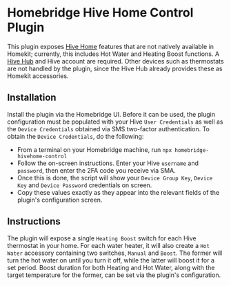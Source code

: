 
# Homebridge Hive Home Control Plugin

This plugin exposes [Hive Home](https://www.hivehome.com/) features that are not natively available in Homekit; currently, this includes Hot Water and Heating Boost functions. A [Hive Hub](https://www.hivehome.com/shop/connectivity/hive-hub) and Hive account are required. Other devices such as thermostats are not handled by the plugin, since the Hive Hub already provides these as Homekit accessories.

## Installation

Install the plugin via the Homebridge UI. Before it can be used, the plugin configuration must be populated with your Hive `User Credentials` as well as the `Device Credentials` obtained via SMS two-factor authentication. To obtain the `Device Credentials`, do the following:

- From a terminal on your Homebridge machine, run `npx homebridge-hivehome-control`
- Follow the on-screen instructions. Enter your Hive `username` and `password`, then enter the 2FA code you receive via SMA.
- Once this is done, the script will show your `Device Group Key`, `Device Key` and `Device Password` credentials on screen.
- Copy these values exactly as they appear into the relevant fields of the plugin's configuration screen.

## Instructions

The plugin will expose a single `Heating Boost` switch for each Hive thermostat in your home. For each water heater, it will also create a `Hot Water` accessory containing two switches, `Manual` and `Boost`. The former will turn the hot water on until you turn it off, while the latter will boost it for a set period. Boost duration for both Heating and Hot Water, along with the target temperature for the former, can be set via the plugin's configuration.